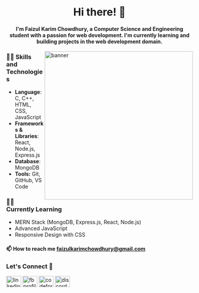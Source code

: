 <h1 align="center">Hi there! 👋</h1>  

<h4 align="center">I'm Faizul Karim Chowdhury, a Computer Science and Engineering student with a passion for web development. I'm currently learning and building projects in the web development domain.</h4>  

<img align = "right" src="https://user-images.githubusercontent.com/74038190/212746035-d5c61762-973c-44c0-aec7-887f3b7690e3.gif" width="400" alt="banner">

<h3>👨‍💻 Skills and Technologies </h3>  

- **Language**: C, C++, HTML, CSS, JavaScript  
- **Frameworks & Libraries**: React, Node.js, Express.js  
- **Database**: MongoDB
- **Tools:** Git, GitHub, VS Code

<h3> ✍🏻 Currently Learning </h3>

- MERN Stack (MongoDB, Express.js, React, Node.js)  
- Advanced JavaScript
- Responsive Design with CSS  

#### 📫 How to reach me **faizulkarimchowdhury@gmail.com**  

<h3> Let's Connect 🔗 </h3>  

<a href="https://www.linkedin.com/in/FKChowdhury" target="blank"><img align="center" src="https://raw.githubusercontent.com/rahuldkjain/github-profile-readme-generator/master/src/images/icons/Social/linked-in-alt.svg" alt="linkedin acc link" height="30" width="40" /></a>
<a href="https://www.facebook.com/profile.php?id=100010105906498" target="blank"><img align="center" src="https://raw.githubusercontent.com/rahuldkjain/github-profile-readme-generator/master/src/images/icons/Social/facebook.svg" alt="fb profile link" height="30" width="40" /></a>
<a href="https://codeforces.com/profile/Faizul_Karim_Chowdhury" target="blank"><img align="center" src="https://raw.githubusercontent.com/rahuldkjain/github-profile-readme-generator/master/src/images/icons/Social/codeforces.svg" alt="codeforces acc link" height="30" width="40" /></a>
<a href="https://discord.gg/rasel#1855" target="blank"><img align="center" src="https://raw.githubusercontent.com/rahuldkjain/github-profile-readme-generator/master/src/images/icons/Social/discord.svg" alt="discord acc link" height="30" width="40" /></a>
